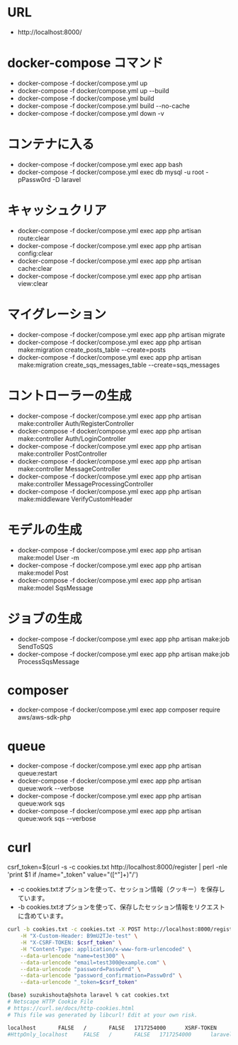 # URL
- http://localhost:8000/

# docker-compose コマンド
- docker-compose -f docker/compose.yml up
- docker-compose -f docker/compose.yml up --build
- docker-compose -f docker/compose.yml build
- docker-compose -f docker/compose.yml build --no-cache
- docker-compose -f docker/compose.yml down -v

# コンテナに入る
- docker-compose -f docker/compose.yml exec app bash
- docker-compose -f docker/compose.yml exec db mysql -u root -pPassw0rd -D laravel

# キャッシュクリア
- docker-compose -f docker/compose.yml exec app php artisan route:clear
- docker-compose -f docker/compose.yml exec app php artisan config:clear
- docker-compose -f docker/compose.yml exec app php artisan cache:clear
- docker-compose -f docker/compose.yml exec app php artisan view:clear

# マイグレーション
- docker-compose -f docker/compose.yml exec app php artisan migrate
- docker-compose -f docker/compose.yml exec app php artisan make:migration create_posts_table --create=posts
- docker-compose -f docker/compose.yml exec app php artisan make:migration create_sqs_messages_table --create=sqs_messages

# コントローラーの生成
- docker-compose -f docker/compose.yml exec app php artisan make:controller Auth/RegisterController
- docker-compose -f docker/compose.yml exec app php artisan make:controller Auth/LoginController
- docker-compose -f docker/compose.yml exec app php artisan make:controller PostController
- docker-compose -f docker/compose.yml exec app php artisan make:controller MessageController
- docker-compose -f docker/compose.yml exec app php artisan make:controller MessageProcessingController
- docker-compose -f docker/compose.yml exec app php artisan make:middleware VerifyCustomHeader

# モデルの生成
- docker-compose -f docker/compose.yml exec app php artisan make:model User -m
- docker-compose -f docker/compose.yml exec app php artisan make:model Post
- docker-compose -f docker/compose.yml exec app php artisan make:model SqsMessage

# ジョブの生成
- docker-compose -f docker/compose.yml exec app php artisan make:job SendToSQS
- docker-compose -f docker/compose.yml exec app php artisan make:job ProcessSqsMessage

# composer
- docker-compose -f docker/compose.yml exec app composer require aws/aws-sdk-php

# queue
- docker-compose -f docker/compose.yml exec app php artisan queue:restart
- docker-compose -f docker/compose.yml exec app php artisan queue:work --verbose
- docker-compose -f docker/compose.yml exec app php artisan queue:work sqs
- docker-compose -f docker/compose.yml exec app php artisan queue:work sqs --verbose

# curl
csrf_token=$(curl -s -c cookies.txt http://localhost:8000/register | perl -nle 'print $1 if /name="_token" value="([^"]+)"/')

- -c cookies.txtオプションを使って、セッション情報（クッキー）を保存しています。
- -b cookies.txtオプションを使って、保存したセッション情報をリクエストに含めています。
```sh
curl -b cookies.txt -c cookies.txt -X POST http://localhost:8000/register \
    -H "X-Custom-Header: B9mU2TJe-test" \
    -H "X-CSRF-TOKEN: $csrf_token" \
    -H "Content-Type: application/x-www-form-urlencoded" \
    --data-urlencode "name=test300" \
    --data-urlencode "email=test300@example.com" \
    --data-urlencode "password=Passw0rd" \
    --data-urlencode "password_confirmation=Passw0rd" \
    --data-urlencode "_token=$csrf_token"

(base) suzukishouta@shota laravel % cat cookies.txt 
# Netscape HTTP Cookie File
# https://curl.se/docs/http-cookies.html
# This file was generated by libcurl! Edit at your own risk.

localhost       FALSE   /       FALSE   1717254000      XSRF-TOKEN      testtesttesttestSSnJUtestSmVaMEEteststdVFjdVIzNk1UWDdZZXdLYVd1QUttestrN0h2Z1VKSy9WR2dYa0wiLCJtYWMiOiI4NmU4ZWQxNGVkMTQxZGFlYzM1MjJmYWZjYzUzMTFmYWFkZjgxNDMyNTFmNmQ1MTE2MjMwtest%3D
#HttpOnly_localhost     FALSE   /       FALSE   1717254000      laravel_session testtesttesttestSSnJUtestSmVaMEEteststdVFjdVIzNk1UWDdZZXdLYVd1QUttestrN0h2Z1VKSy9WR2dYa0wiLCJtYWMiOiI4NmU4ZWQxNGVkMTQxZGFlYzM1MjJmYWZjYzUzMTFmYWFkZjgxNDMyNTFmNmQ1MTE2MjMwtest%3D
```
